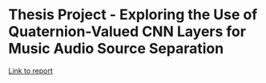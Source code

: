 # Thesis Project - Exploring the Use of Quaternion-Valued CNN Layers for Music Audio Source Separation

[Link to report](quaternion_unet_report.pdf)

